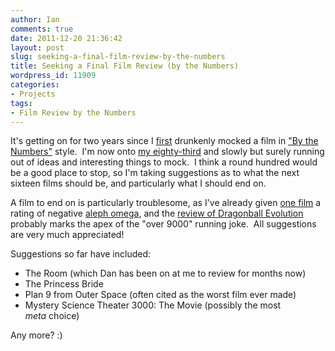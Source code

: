 ```yaml
---
author: Ian
comments: true
date: 2011-12-20 21:36:42
layout: post
slug: seeking-a-final-film-review-by-the-numbers
title: Seeking a Final Film Review (by the Numbers)
wordpress_id: 11909
categories:
- Projects
tags:
- Film Review by the Numbers
---
```


It's getting on for two years since I [first](/filmreviews/twilight) drunkenly mocked a film in ["By the Numbers"](/filmreviews/) style.  I'm now onto [my eighty-third](/filmreviews/sherlock-holmes-a-game-of-shadows) and slowly but surely running out of ideas and interesting things to mock.  I think a round hundred would be a good place to stop, so I'm taking suggestions as to what the next sixteen films should be, and particularly what I should end on.

A film to end on is particularly troublesome, as I've already given [one film](/filmreviews/camp-rock) a rating of negative [aleph omega](http://en.wikipedia.org/wiki/Aleph_number#Aleph-.CF.89), and the [review of Dragonball Evolution](/filmreviews/dragonball-evolution) probably marks the apex of the "over 9000" running joke.  All suggestions are very much appreciated!

Suggestions so far have included:

	
  * The Room (which Dan has been on at me to review for months now)
  * The Princess Bride
  * Plan 9 from Outer Space (often cited as the worst film ever made)
  * Mystery Science Theater 3000: The Movie (possibly the most _meta_ choice)

Any more? :)
